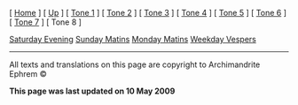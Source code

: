 \[ [Home](index.md) \] \[ [Up](oktoich.md) \] \[ [Tone 1](tone_1.md) \] \[ [Tone 2](tone_2.md) \] \[ [Tone 3](tone_3.md) \] \[ [Tone 4](tone_4.md) \] \[ [Tone 5](tone_5.md) \] \[ [Tone 6](tone_6.md) \] \[ [Tone 7](tone_7.md) \] \[ Tone 8 \]

[Saturday Evening](sat8e.md)
[Sunday Matins](sun8m.md)
[Monday Matins](monday_matins5.md)
[Weekday Vespers](weekday_vespers5.md)

------------------------------------------------------------------------

All texts and translations on this page are copyright to
Archimandrite Ephrem ©

**This page was last updated on 10 May 2009**
